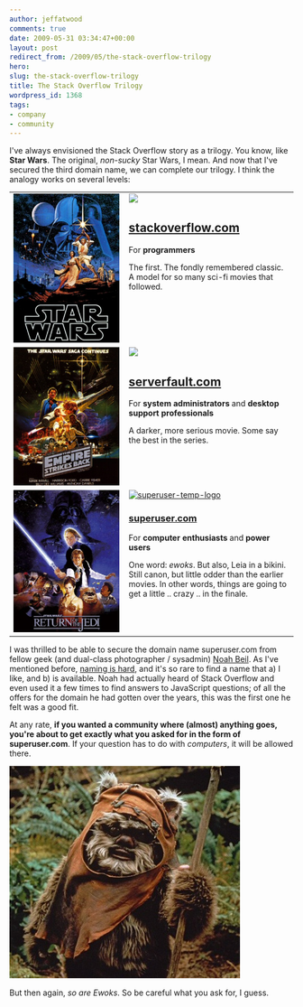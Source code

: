 ```yaml
---
author: jeffatwood
comments: true
date: 2009-05-31 03:34:47+00:00
layout: post
redirect_from: /2009/05/the-stack-overflow-trilogy
hero: 
slug: the-stack-overflow-trilogy
title: The Stack Overflow Trilogy
wordpress_id: 1368
tags:
- company
- community
---
```



I've always envisioned the Stack Overflow story as a trilogy. You know, like **Star Wars**. The original, _non-sucky_ Star Wars, I mean. And now that I've secured the third domain name, we can complete our trilogy. I think the analogy works on several levels:



<table >
<tr >

<td style="width: 40%;"><img src="/images/wordpress/star-wars-poster1.jpg" alt="star-wars-poster"></td>

<td style="padding-left:10px;" valign="top" >
<a href="http://stackoverflow.com"><img src="http://stackoverflow.com/content/stackoverflow/img/logo.png"></a>

<p><h2><a href="http://stackoverflow.com">stackoverflow.com</a></h2></p>

<p>For <strong>programmers</strong></p>

<p>The first. The fondly remembered classic. A model for so many sci-fi movies that followed.</p>

</td>

</tr>
<tr >

<td ><img src="/images/wordpress/star-wars-empire-strikes-back-poster1.jpg" alt="star-wars-empire-strikes-back-poster"></td>

<td style="padding-left:10px;" valign="top" >
<a href="http://serverfault.com"><img src="http://serverfault.com/content/serverfault/img/logo.png"></a>

<p><h2><a href="http://serverfault.com">serverfault.com</a></h2></p>

<p>For <strong>system administrators</strong> and <strong>desktop support professionals</strong></p>

<p>A darker, more serious movie. Some say the best in the series.</p>

</tr>
<tr >

<td ><img src="/images/wordpress/star-wars-return-of-the-jedi-poster1.jpg" alt="star-wars-return-of-the-jedi-poster"></td>

<td style="padding-left:10px;" valign="top" >
<a href="http://superuser.com"><img src="http://superuser.com/content/superuser/img/logo.png" alt="superuser-temp-logo"></a>

<p><h3><a href="http://superuser.com">superuser.com</a></h3></p>

<p>For <strong>computer enthusiasts</strong> and <strong>power users</strong></p>

<p>One word: <em>ewoks</em>. But also, Leia in a bikini. Still canon, but little odder than the earlier movies. In other words, things are going to get a little .. crazy .. in the finale.</p>


</tr>
</table>



I was thrilled to be able to secure the domain name superuser.com from fellow geek (and dual-class photographer / sysadmin) [Noah Beil](http://www.noahbeil.com/). As I've mentioned before, [naming is hard](http://blog.stackoverflow.com/2009/03/it-stack-overflow-update-naming-is-hard/), and it's so rare to find a name that a) I like, and b) is available. Noah had actually heard of Stack Overflow and even used it a few times to find answers to JavaScript questions; of all the offers for the domain he had gotten over the years, this was the first one he felt was a good fit. 



At any rate, **if you wanted a community where (almost) anything goes, you're about to get exactly what you asked for in the form of superuser.com**. If your question has to do with _computers_, it will be allowed there.



![ewok-closeup](/images/wordpress/ewok-closeup.jpg)



But then again, _so are Ewoks_. So be careful what you ask for, I guess.

